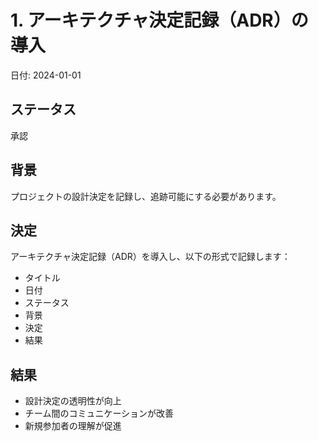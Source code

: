 # 1. アーキテクチャ決定記録（ADR）の導入

日付: 2024-01-01

## ステータス

承認

## 背景

プロジェクトの設計決定を記録し、追跡可能にする必要があります。

## 決定

アーキテクチャ決定記録（ADR）を導入し、以下の形式で記録します：

- タイトル
- 日付
- ステータス
- 背景
- 決定
- 結果

## 結果

- 設計決定の透明性が向上
- チーム間のコミュニケーションが改善
- 新規参加者の理解が促進

